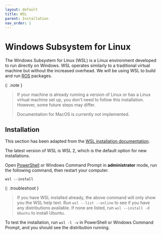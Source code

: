 ```yaml
---
layout: default
title: WSL
parent: Installation
nav_order: 1
---
```


# Windows Subsystem for Linux

The Windows Subsystem for Linux (WSL) is a Linux environment developed to run directly on Windows. WSL operates similarly to a traditional virtual machine but without the increased overhead. We will be using WSL to build and run [ROS] packages.

{: .note }
> If your machine is already running a version of Linux or has a Linux virtual machine set up, you don't need to follow this installation. However, some future steps may differ.
>
> Documentation for MacOS is currently not implemented.

## Installation

This section has been adapted from the [WSL installation documentation].

The latest version of WSL is WSL 2, which is the default option for new installations.

Open [PowerShell] or Windows Command Prompt in **administrator** mode, run the following command, then restart your computer.

```shell
wsl --install
```

{: .troubleshoot }
> If you have WSL installed already, the above command will only show you the WSL help text. Run `wsl --list --online` to see if you have any distributions available. If none are listed, run `wsl --install -d Ubuntu` to install Ubuntu.

To test the installation, run `wsl -l -v` in PowerShell or Windows Command Prompt, and you should see the distribution running.


[ROS]: ros2.md
[WSL installation documentation]: https://learn.microsoft.com/en-us/windows/wsl/install
[PowerShell]: https://learn.microsoft.com/en-us/powershell/scripting/install/installing-powershell-on-windows
